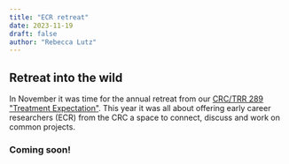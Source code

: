 ```yaml
---
title: "ECR retreat"
date: 2023-11-19
draft: false
author: "Rebecca Lutz"
---
```


## Retreat into the wild

In November it was time for the annual retreat from our [CRC/TRR 289 "Treatment Expectation"](https://treatment-expectation.de/). This year it was all about offering early career researchers (ECR) from the CRC a space to connect, discuss and work on common projects.

### Coming soon!